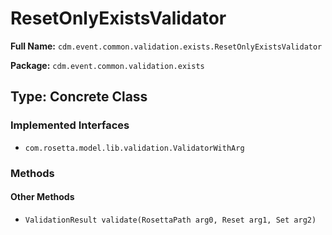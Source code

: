 # ResetOnlyExistsValidator

**Full Name:** `cdm.event.common.validation.exists.ResetOnlyExistsValidator`

**Package:** `cdm.event.common.validation.exists`

## Type: Concrete Class

### Implemented Interfaces

- `com.rosetta.model.lib.validation.ValidatorWithArg`

### Methods

#### Other Methods

- `ValidationResult validate(RosettaPath arg0, Reset arg1, Set arg2)`

